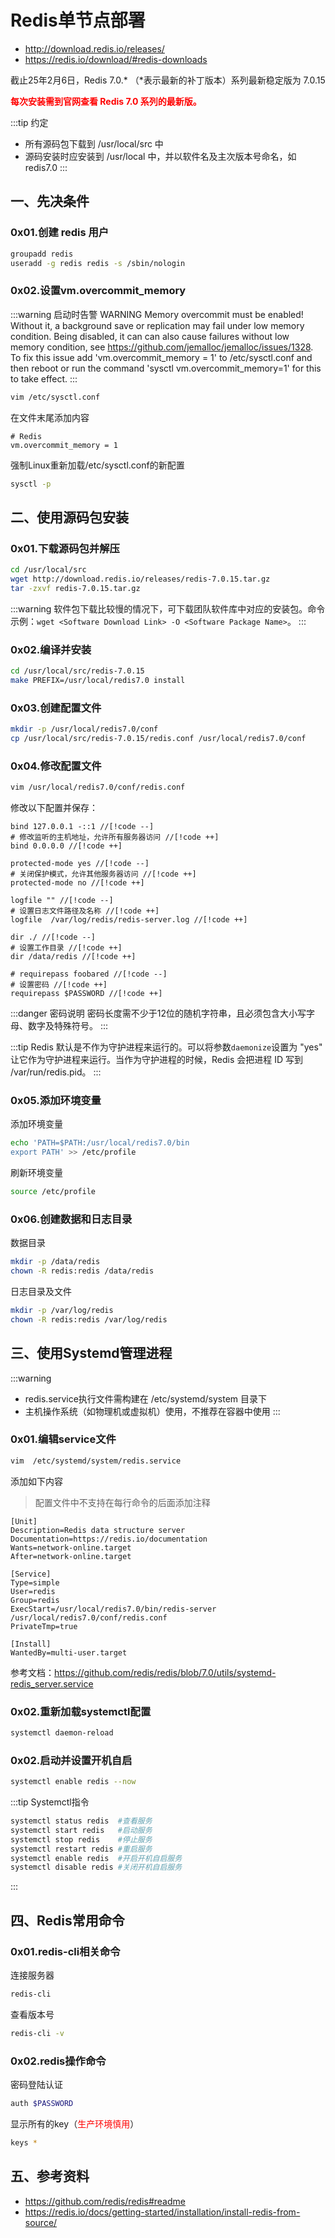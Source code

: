 # Redis单节点部署

- http://download.redis.io/releases/
- https://redis.io/download/#redis-downloads

截止25年2月6日，Redis 7.0.* （*表示最新的补丁版本）系列最新稳定版为 7.0.15

<font color="red"><b>每次安装需到官网查看 Redis 7.0 系列的最新版。</b></font>

:::tip 约定
- 所有源码包下载到 /usr/local/src 中
- 源码安装时应安装到 /usr/local 中，并以软件名及主次版本号命名，如 redis7.0
:::

## 一、先决条件

### 0x01.创建 redis 用户

```bash
groupadd redis
useradd -g redis redis -s /sbin/nologin
```

### 0x02.设置vm.overcommit_memory

:::warning 启动时告警
WARNING Memory overcommit must be enabled! Without it, a background save or replication may fail under low memory condition. Being disabled, it can can also cause failures without low memory condition, see https://github.com/jemalloc/jemalloc/issues/1328. To fix this issue add 'vm.overcommit_memory = 1' to /etc/sysctl.conf and then reboot or run the command 'sysctl vm.overcommit_memory=1' for this to take effect.
:::

```bash
vim /etc/sysctl.conf
```

在文件末尾添加内容
```vim
# Redis
vm.overcommit_memory = 1
```

强制Linux重新加载/etc/sysctl.conf的新配置
```bash
sysctl -p
```

## 二、使用源码包安装

### 0x01.下载源码包并解压

```bash
cd /usr/local/src
wget http://download.redis.io/releases/redis-7.0.15.tar.gz
tar -zxvf redis-7.0.15.tar.gz
```

:::warning
软件包下载比较慢的情况下，可下载团队软件库中对应的安装包。命令示例：`wget <Software Download Link> -O <Software Package Name>`。
:::

### 0x02.编译并安装

```bash
cd /usr/local/src/redis-7.0.15
make PREFIX=/usr/local/redis7.0 install
```

### 0x03.创建配置文件

```bash
mkdir -p /usr/local/redis7.0/conf
cp /usr/local/src/redis-7.0.15/redis.conf /usr/local/redis7.0/conf
```

### 0x04.修改配置文件

```bash
vim /usr/local/redis7.0/conf/redis.conf
```

修改以下配置并保存：

```vim
bind 127.0.0.1 -::1 //[!code --]
# 修改监听的主机地址，允许所有服务器访问 //[!code ++]
bind 0.0.0.0 //[!code ++]

protected-mode yes //[!code --]
# 关闭保护模式，允许其他服务器访问 //[!code ++]
protected-mode no //[!code ++]

logfile "" //[!code --]
# 设置日志文件路径及名称 //[!code ++]
logfile  /var/log/redis/redis-server.log //[!code ++]

dir ./ //[!code --]
# 设置工作目录 //[!code ++]
dir /data/redis //[!code ++]

# requirepass foobared //[!code --]
# 设置密码 //[!code ++]
requirepass $PASSWORD //[!code ++]
```

:::danger 密码说明
密码长度需不少于12位的随机字符串，且必须包含大小写字母、数字及特殊符号。
:::

:::tip
Redis 默认是不作为守护进程来运行的。可以将参数`daemonize`设置为 "yes" 让它作为守护进程来运行。当作为守护进程的时候，Redis 会把进程 ID 写到 /var/run/redis.pid。
:::

### 0x05.添加环境变量

添加环境变量
```bash
echo 'PATH=$PATH:/usr/local/redis7.0/bin
export PATH' >> /etc/profile
```

刷新环境变量
```bash
source /etc/profile
```

### 0x06.创建数据和日志目录

数据目录
```bash
mkdir -p /data/redis
chown -R redis:redis /data/redis
```

日志目录及文件
```bash
mkdir -p /var/log/redis
chown -R redis:redis /var/log/redis
```

## 三、使用Systemd管理进程

:::warning
- redis.service执行文件需构建在 /etc/systemd/system 目录下
- 主机操作系统（如物理机或虚拟机）使用，不推荐在容器中使用
:::

### 0x01.编辑service文件

```bash
vim  /etc/systemd/system/redis.service
```

添加如下内容

> 配置文件中不支持在每行命令的后面添加注释

```vim
[Unit]
Description=Redis data structure server
Documentation=https://redis.io/documentation
Wants=network-online.target
After=network-online.target

[Service]
Type=simple
User=redis
Group=redis
ExecStart=/usr/local/redis7.0/bin/redis-server /usr/local/redis7.0/conf/redis.conf
PrivateTmp=true

[Install]
WantedBy=multi-user.target
```
参考文档：https://github.com/redis/redis/blob/7.0/utils/systemd-redis_server.service

### 0x02.重新加载systemctl配置

```bash
systemctl daemon-reload
```

### 0x02.启动并设置开机自启

```bash
systemctl enable redis --now
```

:::tip Systemctl指令
```bash
systemctl status redis  #查看服务
systemctl start redis   #启动服务
systemctl stop redis    #停止服务
systemctl restart redis #重启服务
systemctl enable redis  #开启开机自启服务
systemctl disable redis #关闭开机自启服务
```
:::

## 四、Redis常用命令

### 0x01.redis-cli相关命令

连接服务器
```bash
redis-cli
```

查看版本号
```bash
redis-cli -v
```

### 0x02.redis操作命令

密码登陆认证
```bash
auth $PASSWORD
```

显示所有的key（<font color="red">生产环境慎用</font>）
```bash
keys *
```

## 五、参考资料

- https://github.com/redis/redis#readme
- https://redis.io/docs/getting-started/installation/install-redis-from-source/